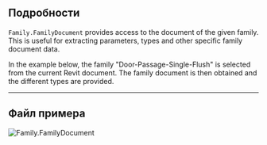 ## Подробности
`Family.FamilyDocument` provides access to the document of the given family. This is useful for extracting parameters, types and other specific family document data.

In the example below, the family "Door-Passage-Single-Flush" is selected from the current Revit document. The family document is then obtained and the different types are provided.
___
## Файл примера

![Family.FamilyDocument](./Revit.Elements.Family.FamilyDocument_img.jpg)
